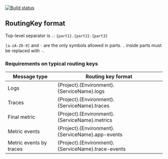 [![Build status](https://ci.appveyor.com/api/projects/status/bava7aw8qci7tcve/branch/master?svg=true)](https://ci.appveyor.com/project/vostok/airlock-consumer/branch/master)

## RoutingKey format

Top-level separator is `.`:
`{part1}.{part2}.{part3}`

`[a-zA-Z0-9]` and `-` are the only symbols allowed in parts. `.` inside parts must be replaced with `-`.

### Requirements on typical routing keys

Message type            | Routing key format
------------------------|-------------------
Logs                    | {Project}.{Environment}.{ServiceName}.logs
Traces                  | {Project}.{Environment}.{ServiceName}.traces
Final metric            | {Project}.{Environment}.{ServiceName}.metrics
Metric events           | {Project}.{Environment}.{ServiceName}.app-events
Metric events by traces | {Project}.{Environment}.{ServiceName}.trace-events
